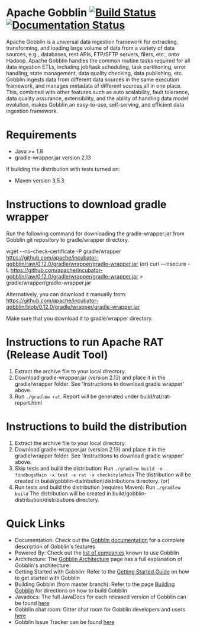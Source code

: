 # Apache Gobblin [![Build Status](https://secure.travis-ci.org/linkedin/gobblin.png)](https://travis-ci.org/linkedin/gobblin) [![Documentation Status](https://readthedocs.org/projects/gobblin/badge/?version=latest)](http://gobblin.readthedocs.org/en/latest/?badge=latest)

Apache Gobblin is a universal data ingestion framework for extracting, transforming, and loading large volume of data from a variety of data sources, e.g., databases, rest APIs, FTP/SFTP servers, filers, etc., onto Hadoop. Apache Gobblin handles the common routine tasks required for all data ingestion ETLs, including job/task scheduling, task partitioning, error handling, state management, data quality checking, data publishing, etc. Gobblin ingests data from different data sources in the same execution framework, and manages metadata of different sources all in one place. This, combined with other features such as auto scalability, fault tolerance, data quality assurance, extensibility, and the ability of handling data model evolution, makes Gobblin an easy-to-use, self-serving, and efficient data ingestion framework.

# Requirements
* Java >= 1.8 
* gradle-wrapper.jar version 2.13

If building the distribution with tests turned on:
* Maven version 3.5.3 

# Instructions to download gradle wrapper
Run the following command for downloading the gradle-wrapper.jar from Gobblin git repository to gradle/wrapper directory.

wget --no-check-certificate -P gradle/wrapper https://github.com/apache/incubator-gobblin/raw/0.12.0/gradle/wrapper/gradle-wrapper.jar
(or)
curl --insecure -L https://github.com/apache/incubator-gobblin/raw/0.12.0/gradle/wrapper/gradle-wrapper.jar > gradle/wrapper/gradle-wrapper.jar

Alternatively, you can download it manually from: 
https://github.com/apache/incubator-gobblin/blob/0.12.0/gradle/wrapper/gradle-wrapper.jar

Make sure that you download it to gradle/wrapper directory. 

# Instructions to run Apache RAT (Release Audit Tool)
1. Extract the archive file to your local directory.
2. Download gradle-wrapper.jar (version 2.13) and place it in the gradle/wrapper folder. See 'Instructions to download gradle wrapper' above.
3. Run `./gradlew rat`. Report will be generated under build/rat/rat-report.html

# Instructions to build the distribution
1. Extract the archive file to your local directory.
2. Download gradle-wrapper.jar (version 2.13) and place it in the gradle/wrapper folder. See 'Instructions to download gradle wrapper' above.
3. Skip tests and build the distribution: 
Run `./gradlew build -x findbugsMain -x test -x rat -x checkstyleMain` 
The distribution will be created in build/gobblin-distribution/distributions directory.
(or)
3. Run tests and build the distribution (requires Maven): 
Run `./gradlew build` 
The distribution will be created in build/gobblin-distribution/distributions directory.

# Quick Links

  * Documentation: Check out the [Gobblin documentation](http://gobblin.readthedocs.org/en/latest/) for a complete description of Gobblin's features
  * Powered By: Check out the [list of companies](http://gobblin.readthedocs.io/en/latest/Powered-By/) known to use Gobblin
  * Architecture: The [Gobblin Architecture](http://gobblin.readthedocs.io/en/latest/Gobblin-Architecture/) page has a full explanation of Gobblin's architecture
  * Getting Started with Gobblin: Refer to the [Getting Started Guide](http://gobblin.readthedocs.org/en/latest/Getting-Started/) on how to get started with Gobblin
  * Building Gobblin (from master branch): Refer to the page [Building Gobblin](http://gobblin.readthedocs.io/en/latest/user-guide/Building-Gobblin/) for directions on how to build Gobblin
  * Javadocs: The full JavaDocs for each released version of Gobblin can be found [here](http://linkedin.github.io/gobblin/javadoc/latest/)
  * Gobblin chat room: Gitter chat room for Gobblin developers and users [here](https://gitter.im/gobblin/Lobby/)
  * Gobblin Issue Tracker can be found [here](https://issues.apache.org/jira/projects/GOBBLIN/issues/)
